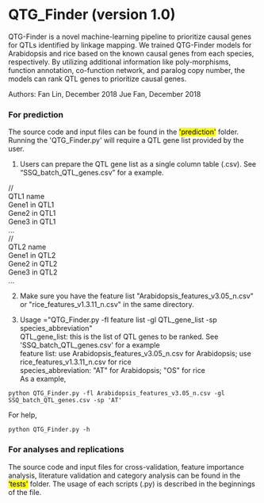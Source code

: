 # QTG_Finder (version 1.0)

QTG-Finder is a novel machine-learning pipeline to prioritize causal genes for QTLs identified by linkage mapping. We trained QTG-Finder models for Arabidopsis and rice based on the known causal genes from each species, respectively. By utilizing additional information like poly-morphisms, function annotation, co-function network, and paralog copy number, the models can rank QTL genes to prioritize causal genes.


Authors: Fan Lin, December 2018
         Jue Fan, December 2018

### For prediction
The source code and input files can be found in the <mark>'prediction'</mark> folder. Running the 'QTG_Finder.py' will require a QTL gene list provided by the user.

1. Users can prepare the QTL gene list as a single column table (.csv). See “SSQ_batch_QTL_genes.csv” for a example.

// <br />
QTL1 name<br />
Gene1 in QTL1<br />
Gene2 in QTL1<br />
Gene3 in QTL1<br />
… <br />
// <br />
QTL2 name <br />
Gene1 in QTL2<br />
Gene2 in QTL2<br />
Gene3 in QTL2 <br />
…

2. Make sure you have the feature list "Arabidopsis_features_v3.05_n.csv" or "rice_features_v1.3.11_n.csv" in the same directory.

3. Usage ="QTG_Finder.py -fl feature list -gl QTL_gene_list -sp species_abbreviation" <br />
QTL_gene_list: this is the list of QTL genes to be ranked. See 'SSQ_batch_QTL_genes.csv' for a example <br />
feature list: use Arabidopsis_features_v3.05_n.csv for Arabidopsis; use rice_features_v1.3.11_n.csv for rice <br />
species_abbreviation: "AT" for Arabidopsis; "OS" for rice <br />
As a example,
```python3
python QTG_Finder.py -fl Arabidopsis_features_v3.05_n.csv -gl SSQ_batch_QTL_genes.csv -sp 'AT'
```

For help,
```python3
python QTG_Finder.py -h
```

### For analyses and replications

The source code and input files for cross-validation, feature importance analysis, literature validation and category analysis can be found in the <mark>‘tests'</mark> folder. The usage of each scripts (.py) is described in the beginnings of the file.

